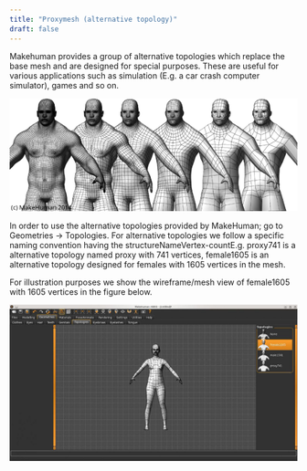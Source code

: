 ```yaml
---
title: "Proxymesh (alternative topology)"
draft: false
---
```


Makehuman provides a group of alternative topologies which replace the base mesh and are designed for special purposes. These are useful for various applications such as simulation (E.g. a car crash computer simulator), games and so on.



![topologies_0.png](topologies_0.png)



In order to use the alternative topologies provided by MakeHuman; go to Geometries -> Topologies.
For alternative topologies we follow a specific naming convention having the structureNameVertex-countE.g. proxy741 is a alternative topology named proxy with 741 vertices, female1605 is an alternative topology designed for females with 1605 vertices in the mesh.

For illustration purposes we show the wireframe/mesh view of female1605  with 1605 vertices in the figure below.



![Proxies1.png](Proxies1.png)

